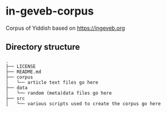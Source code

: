 # in-geveb-corpus

Corpus of Yiddish based on https://ingeveb.org

## Directory structure 

```
.
├── LICENSE
├── README.md
├── corpus
│   └── article text files go here
├── data
│   └── random (meta)data files go here
├── src
│   └── various scripts used to create the corpus go here
```
